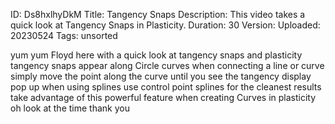 ID: Ds8hxlhyDkM
Title: Tangency Snaps
Description: This video takes a quick look at Tangency Snaps in Plasticity.
Duration: 30
Version: 
Uploaded: 20230524
Tags: unsorted

yum yum Floyd here with a quick look at
tangency snaps and plasticity tangency
snaps appear along Circle curves when
connecting a line or curve simply move
the point along the curve until you see
the tangency display pop up when using
splines use control point splines for
the cleanest results take advantage of
this powerful feature when creating
Curves in plasticity oh look at the time
thank you
